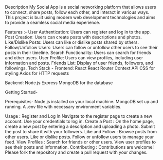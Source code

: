 Description
My Social App is a social networking platform that allows users to connect, share posts, follow each other, and interact in various ways. 
This project is built using modern web development technologies and aims to provide a seamless social media experience.

Features :-
User Authentication: Users can register and log in to the app.
Post Creation: Users can create posts with descriptions and photos.
Like/Dislike Posts: Users can like or dislike posts shared by others.
Follow/Unfollow Users: Users can follow or unfollow other users to see their posts in their timeline.
Search Functionality: Users can search for friends and other users.
User Profile: Users can view profiles, including user information and posts.
Friends List: Display of user friends, followers, and followings.
Tech Stack -
Frontend:
React
React Router
Context API
CSS for styling
Axios for HTTP requests

Backend:
Node.js
Express
MongoDB for the database

Getting Started-

Prerequisites-
Node.js installed on your local machine.
MongoDB set up and running.
A .env file with necessary environment variables.

Usage : 
Register and Log In
Navigate to the register page to create a new account.
Use your credentials to log in.
Create a Post : 
On the home page, create a new post by entering a description and uploading a photo.
Submit the post to share it with your followers.
Like and Follow : 
Browse posts from other users.
Like or dislike posts.
Follow or unfollow users to manage your feed.
View Profiles : 
Search for friends or other users.
View user profiles to see their posts and information.
Contributing : 
Contributions are welcome! Please fork the repository and create a pull request with your changes.
